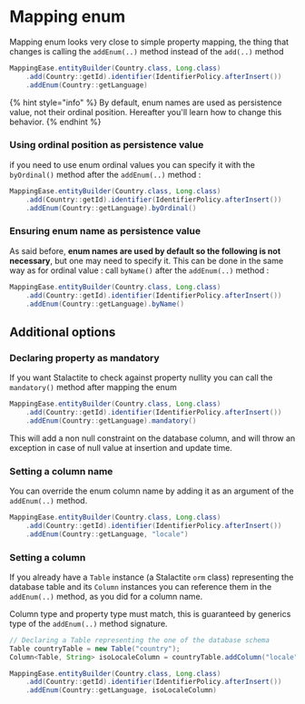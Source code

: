 # Mapping enum

Mapping enum looks very close to simple property mapping, the thing that changes is calling the `addEnum(..)` method instead of the `add(..)` method

```java
MappingEase.entityBuilder(Country.class, Long.class)
    .add(Country::getId).identifier(IdentifierPolicy.afterInsert())
    .addEnum(Country::getLanguage)
```

{% hint style="info" %}
By default, enum names are used as persistence value, not their ordinal position. Hereafter you'll learn how to change this behavior.
{% endhint %}

### Using ordinal position as persistence value

if you need to use enum ordinal values you can specify it with the `byOrdinal()` method after the `addEnum(..)` method :

```java
MappingEase.entityBuilder(Country.class, Long.class)
    .add(Country::getId).identifier(IdentifierPolicy.afterInsert())
    .addEnum(Country::getLanguage).byOrdinal()
```

### Ensuring enum name as persistence value

As said before, **enum names are used by default so the following is not necessary**, but one may need to specify it. This can be done in the same way as for ordinal value : call `byName()` after the `addEnum(..)` method :

```java
MappingEase.entityBuilder(Country.class, Long.class)
    .add(Country::getId).identifier(IdentifierPolicy.afterInsert())
    .addEnum(Country::getLanguage).byName()
```

## Additional options

### Declaring property as mandatory

If you want Stalactite to check against property nullity you can call the `mandatory()` method after mapping the enum

```java
MappingEase.entityBuilder(Country.class, Long.class)
    .add(Country::getId).identifier(IdentifierPolicy.afterInsert())
    .addEnum(Country::getLanguage).mandatory()
```

This will add a non null constraint on the database column, and will throw an exception in case of null value at insertion and update time.

### Setting a column name

You can override the enum column name by adding it as an argument of the `addEnum(..)` method.&#x20;

```java
MappingEase.entityBuilder(Country.class, Long.class)
    .add(Country::getId).identifier(IdentifierPolicy.afterInsert())
    .addEnum(Country::getLanguage, "locale")
```

### Setting a column

If you already have a `Table` instance (a Stalactite `orm` class) representing the database table and its `Column` instances you can reference them in the `addEnum(..)` method, as you did for a column name.

Column type and property type must match, this is guaranteed by generics type of the `addEnum(..)` method signature.

```java
// Declaring a Table representing the one of the database schema
Table countryTable = new Table("country");
Column<Table, String> isoLocaleColumn = countryTable.addColumn("locale", Locale.class);

MappingEase.entityBuilder(Country.class, Long.class)
    .add(Country::getId).identifier(IdentifierPolicy.afterInsert())
    .addEnum(Country::getLanguage, isoLocaleColumn)
```
